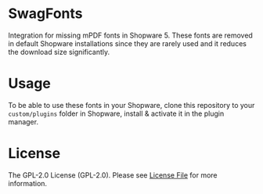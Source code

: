 # SwagFonts
 Integration for missing mPDF fonts in Shopware 5. These fonts are removed in default Shopware installations since they are rarely used and it reduces the download size 
 significantly. 
 
 # Usage
 
 To be able to use these fonts in your Shopware, clone this repository to your `custom/plugins` folder in Shopware, install
 & activate it in the plugin manager.
 
 # License
 
 The GPL-2.0 License (GPL-2.0). Please see [License File](LICENSE) for more information.